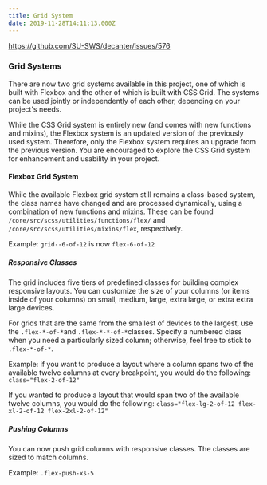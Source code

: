 ```yaml
---
title: Grid System
date: 2019-11-28T14:11:13.000Z
---
```

https://github.com/SU-SWS/decanter/issues/576

### Grid Systems

There are now two grid systems available in this project, one of which is built
with Flexbox and the other of which is built with CSS Grid. The systems can be
used jointly or independently of each other, depending on your project's
needs.

While the CSS Grid system is entirely new (and comes with new functions and mixins),
the Flexbox system is an updated version of the previously used system. Therefore,
only the Flexbox system requires an upgrade from the previous version. You are
encouraged to explore the CSS Grid system for enhancement and usability in your
project.

#### Flexbox Grid System

While the available Flexbox grid system still remains a class-based system, the
class names have changed and are processed dynamically, using a combination of new
functions and mixins. These can be found `/core/src/scss/utilities/functions/flex/`
and `/core/src/scss/utilities/mixins/flex`, respectively.

Example: `grid--6-of-12` is now `flex-6-of-12`

##### Responsive Classes

The grid includes five tiers of predefined classes for building complex responsive
layouts. You can customize the size of your columns (or items inside of your columns)
on small, medium, large, extra large, or extra extra large devices.

For grids that are the same from the smallest of devices to the largest, use the
`.flex-*-of-*`and `.flex-*-*-of-*`classes. Specify a numbered class when you need
a particularly sized column; otherwise, feel free to stick to `.flex-*-of-*`.

Example: if you want to produce a layout where a column spans two of the available
twelve columns at every breakpoint, you would do the following: `class="flex-2-of-12"`

If you wanted to produce a layout that would span two of the available
twelve columns, you would do the following: `class="flex-lg-2-of-12 flex-xl-2-of-12 flex-2xl-2-of-12"`

##### Pushing Columns

You can now push grid columns with responsive classes. The classes are sized to
match columns.

Example: `.flex-push-xs-5`
